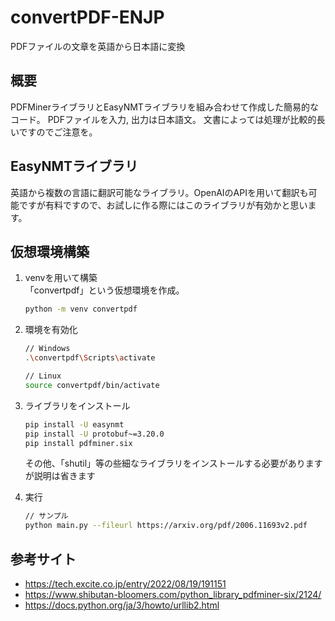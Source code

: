 # convertPDF-ENJP
PDFファイルの文章を英語から日本語に変換

## 概要
PDFMinerライブラリとEasyNMTライブラリを組み合わせて作成した簡易的なコード。
PDFファイルを入力, 出力は日本語文。
文書によっては処理が比較的長いですのでご注意を。

## EasyNMTライブラリ
英語から複数の言語に翻訳可能なライブラリ。OpenAIのAPIを用いて翻訳も可能ですが有料ですので、お試しに作る際にはこのライブラリが有効かと思います。

## 仮想環境構築

1. venvを用いて構築<br>
「convertpdf」という仮想環境を作成。
     ``` bash
     python -m venv convertpdf
     ```

2. 環境を有効化

     ``` bash
     // Windows
     .\convertpdf\Scripts\activate

     // Linux
     source convertpdf/bin/activate
     ```

3. ライブラリをインストール
     ``` bash
     pip install -U easynmt
     pip install -U protobuf~=3.20.0
     pip install pdfminer.six
     ```
     その他、「shutil」等の些細なライブラリをインストールする必要がありますが説明は省きます

4. 実行
     ``` bash
     // サンプル
     python main.py --fileurl https://arxiv.org/pdf/2006.11693v2.pdf
     ```

## 参考サイト
- https://tech.excite.co.jp/entry/2022/08/19/191151
- https://www.shibutan-bloomers.com/python_library_pdfminer-six/2124/
- https://docs.python.org/ja/3/howto/urllib2.html


